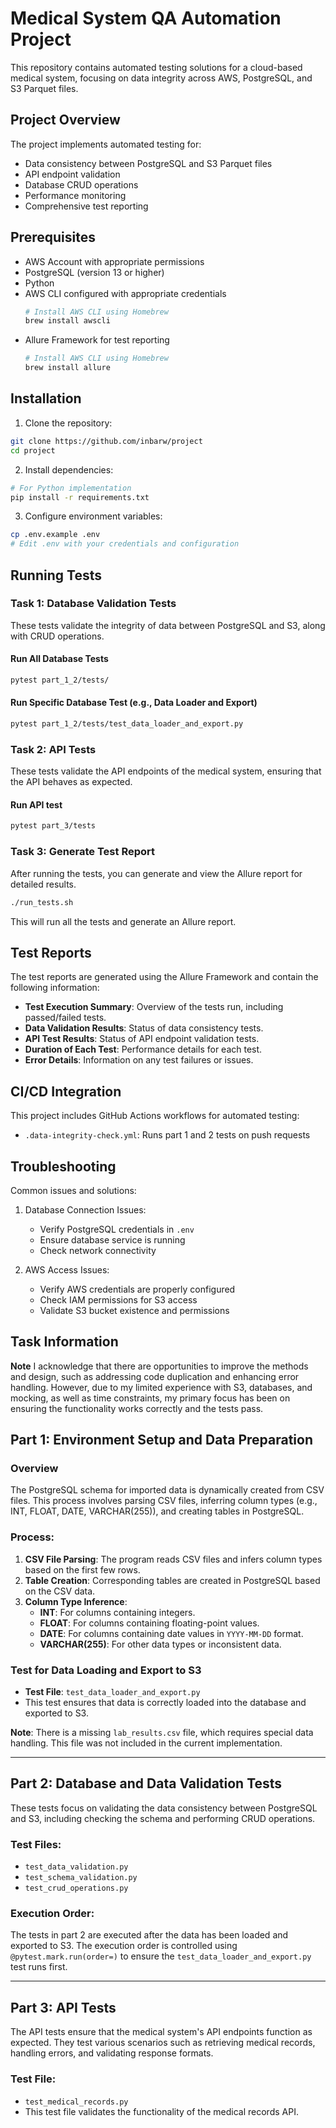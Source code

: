 # Medical System QA Automation Project

This repository contains automated testing solutions for a cloud-based medical system, focusing on data integrity across AWS, PostgreSQL, and S3 Parquet files.

## Project Overview

The project implements automated testing for:
- Data consistency between PostgreSQL and S3 Parquet files
- API endpoint validation
- Database CRUD operations
- Performance monitoring
- Comprehensive test reporting

## Prerequisites

- AWS Account with appropriate permissions
- PostgreSQL (version 13 or higher)
- Python 
- AWS CLI configured with appropriate credentials
  ```bash
  # Install AWS CLI using Homebrew
  brew install awscli
  ```
- Allure Framework for test reporting
  ```bash
  # Install AWS CLI using Homebrew
  brew install allure
  ```
  
## Installation

1. Clone the repository:
```bash
git clone https://github.com/inbarw/project
cd project
```

2. Install dependencies:
```bash
# For Python implementation
pip install -r requirements.txt
```

3. Configure environment variables:
```bash
cp .env.example .env
# Edit .env with your credentials and configuration
```

## Running Tests

### Task 1: Database Validation Tests
These tests validate the integrity of data between PostgreSQL and S3, along with CRUD operations.

#### Run All Database Tests
```bash
pytest part_1_2/tests/
```
#### Run Specific Database Test (e.g., Data Loader and Export)
```bash
pytest part_1_2/tests/test_data_loader_and_export.py
```

### Task 2: API Tests
These tests validate the API endpoints of the medical system, ensuring that the API behaves as expected.
#### Run API test
```bash
pytest part_3/tests
```

### Task 3: Generate Test Report
After running the tests, you can generate and view the Allure report for detailed results.
```bash
./run_tests.sh
```
This will run all the tests and generate an Allure report.


## Test Reports
The test reports are generated using the Allure Framework and contain the following information:
- **Test Execution Summary**: Overview of the tests run, including passed/failed tests.
- **Data Validation Results**: Status of data consistency tests.
- **API Test Results**: Status of API endpoint validation tests.
- **Duration of Each Test**: Performance details for each test.
- **Error Details**: Information on any test failures or issues.


## CI/CD Integration
This project includes GitHub Actions workflows for automated testing:
- `.data-integrity-check.yml`: Runs part 1 and 2 tests on push requests

## Troubleshooting

Common issues and solutions:

1. Database Connection Issues:
   - Verify PostgreSQL credentials in `.env`
   - Ensure database service is running
   - Check network connectivity

2. AWS Access Issues:
   - Verify AWS credentials are properly configured
   - Check IAM permissions for S3 access
   - Validate S3 bucket existence and permissions

## Task Information
**Note** I acknowledge that there are opportunities to improve the methods and design, such as addressing code duplication and enhancing error handling. However, due to my limited experience with S3, databases, and mocking, as well as time constraints, my primary focus has been on ensuring the functionality works correctly and the tests pass.
## Part 1: Environment Setup and Data Preparation

### Overview
The PostgreSQL schema for imported data is dynamically created from CSV files. This process involves parsing CSV files, inferring column types (e.g., INT, FLOAT, DATE, VARCHAR(255)), and creating tables in PostgreSQL.

### Process:
1. **CSV File Parsing**: The program reads CSV files and infers column types based on the first few rows.
2. **Table Creation**: Corresponding tables are created in PostgreSQL based on the CSV data.
3. **Column Type Inference**:
   - **INT**: For columns containing integers.
   - **FLOAT**: For columns containing floating-point values.
   - **DATE**: For columns containing date values in `YYYY-MM-DD` format.
   - **VARCHAR(255)**: For other data types or inconsistent data.

### Test for Data Loading and Export to S3
- **Test File**: `test_data_loader_and_export.py`
- This test ensures that data is correctly loaded into the database and exported to S3.

**Note**: There is a missing `lab_results.csv` file, which requires special data handling. This file was not included in the current implementation.

---

## Part 2: Database and Data Validation Tests

These tests focus on validating the data consistency between PostgreSQL and S3, including checking the schema and performing CRUD operations.

### Test Files:
- `test_data_validation.py`
- `test_schema_validation.py`
- `test_crud_operations.py`

### Execution Order:
The tests in part 2 are executed after the data has been loaded and exported to S3. The execution order is controlled using `@pytest.mark.run(order=)` to ensure the `test_data_loader_and_export.py` test runs first.

---

## Part 3: API Tests

The API tests ensure that the medical system's API endpoints function as expected. They test various scenarios such as retrieving medical records, handling errors, and validating response formats.

### Test File:
- `test_medical_records.py`
- This test file validates the functionality of the medical records API.

